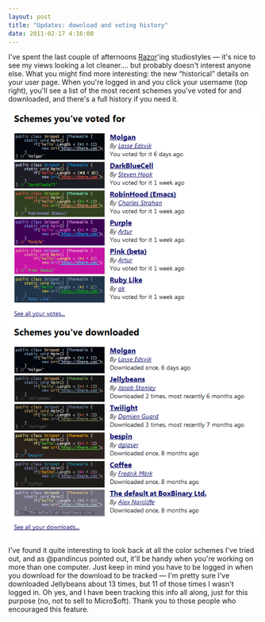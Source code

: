 ```yaml
---
layout: post
title: "Updates: download and voting history"
date: 2011-02-17 4:16:00
---
```


I've spent the last couple of afternoons [Razor](http://blog.andrewnurse.net/2010/07/03/IntroducingRazorNdashANewViewEngineForASPNet.aspx)'ing studiostyles — it's nice to see my views looking a lot cleaner.... but probably doesn't interest anyone else.
What you might find more interesting: the new “historical” details on your user page. When you're logged in and you click your username (top right), you'll see a list of the most recent schemes you've voted for and downloaded, and there's a full history if you need it.

![history](/images/2011/02/history.png)

I've found it quite interesting to look back at all the color schemes I've tried out, and as @pandincus pointed out, it'll be handy when you're working on more than one computer. Just keep in mind you have to be logged in when you download for the download to be tracked — I'm pretty sure I've downloaded Jellybeans about 13 times, but 11 of those times I wasn't logged in.
Oh yes, and I have been tracking this info all along, just for this purpose (no, not to sell to Micro$oft). Thank you to those people who encouraged this feature.